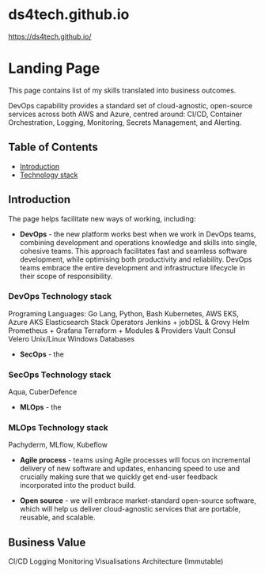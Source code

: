 # ds4tech.github.io

https://ds4tech.github.io/

# Landing Page

This page contains list of my skills translated into business outcomes.

DevOps capability provides a standard set of cloud-agnostic, open-source services across both AWS and Azure, centred around: CI/CD, Container Orchestration, Logging, Monitoring, Secrets Management, and Alerting.

## Table of Contents

<!--ts-->
   * [Introduction](#Introduction)
   * [Technology stack](#TechnologyStack)
<!--te-->


## Introduction

The page helps facilitate new ways of working, including:

- **DevOps** - the new platform works best when we work in DevOps teams, combining development and operations knowledge and skills into single, cohesive teams. This approach facilitates fast and seamless software development, while optimising both productivity and reliability. DevOps teams embrace the entire development and infrastructure lifecycle in their scope of responsibility.

### DevOps Technology stack

Programing Languages: Go Lang, Python, Bash
Kubernetes, AWS EKS, Azure AKS 
Elasticsearch Stack
Operators
Jenkins + jobDSL & Grovy
Helm
Prometheus + Grafana
Terraform + Modules & Providers
Vault
Consul
Velero
Unix/Linux Windows
Databases

- **SecOps** - the

### SecOps Technology stack

Aqua, CuberDefence

- **MLOps** - the

### MLOps Technology stack

Pachyderm, MLflow, Kubeflow

- **Agile process** - teams using Agile processes will focus on incremental delivery of new software and updates, enhancing speed to use and crucially making sure that we quickly get end-user feedback incorporated into the product build.

- **Open source** - we will embrace market-standard open-source software, which will help us deliver cloud-agnostic services that are portable, reusable, and scalable.

## Business Value

CI/CD
Logging
Monitoring
Visualisations
Architecture (Immutable)

<p align="justify">
</p>
